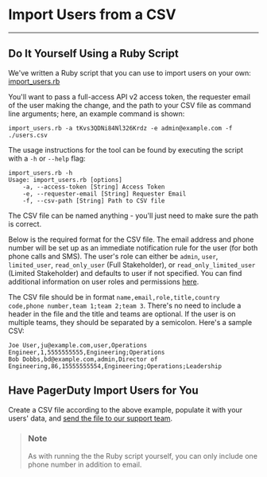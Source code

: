 # Import Users from a CSV
---

## Do It Yourself Using a Ruby Script

We've written a Ruby script that you can use to import users on your own: [import_users.rb](https://github.com/PagerDuty/public-support-scripts/blob/master/import_users/import_users.rb)

You'll want to pass a full-access API v2 access token, the requester email of the user making the change, and the path to your CSV file as command line arguments; here, an example command is shown:

```
import_users.rb -a tKvs3QDNi84Nl326Krdz -e admin@example.com -f ./users.csv
```

The usage instructions for the tool can be found by executing the script with a `-h` or `--help` flag:

```
import_users.rb -h
Usage: import_users.rb [options]
    -a, --access-token [String] Access Token
    -e, --requester-email [String] Requester Email
    -f, --csv-path [String] Path to CSV file
```

The CSV file can be named anything - you'll just need to make sure the path is correct.

Below is the required format for the CSV file. The email address and phone number will be set up as an immediate notification rule for the user (for both phone calls and SMS). The user's role can either be `admin`, `user`, `limited_user`, `read_only_user` (Full Stakeholder), or `read_only_limited_user` (Limited Stakeholder) and defaults to user if not specified. You can find additional information on user roles and permissions [here](https://support.pagerduty.com/docs/user-roles).

The CSV file should be in format `name,email,role,title,country code,phone number,team 1;team 2;team 3`. There's no need to include a header in the file and the title and teams are optional. If the user is on multiple teams, they should be separated by a semicolon. Here's a sample CSV:

```
Joe User,ju@example.com,user,Operations Engineer,1,5555555555,Engineering;Operations 
Bob Dobbs,bd@example.com,admin,Director of Engineering,86,15555555554,Engineering;Operations;Leadership
```

## Have PagerDuty Import Users for You

Create a CSV file according to the above example, populate it with your users' data, and [send the file to our support team](mailto:support@pagerduty.com).

<!-- theme: info -->

> ### Note
>
> As with running the the Ruby script yourself, you can only include one phone number in addition to email.